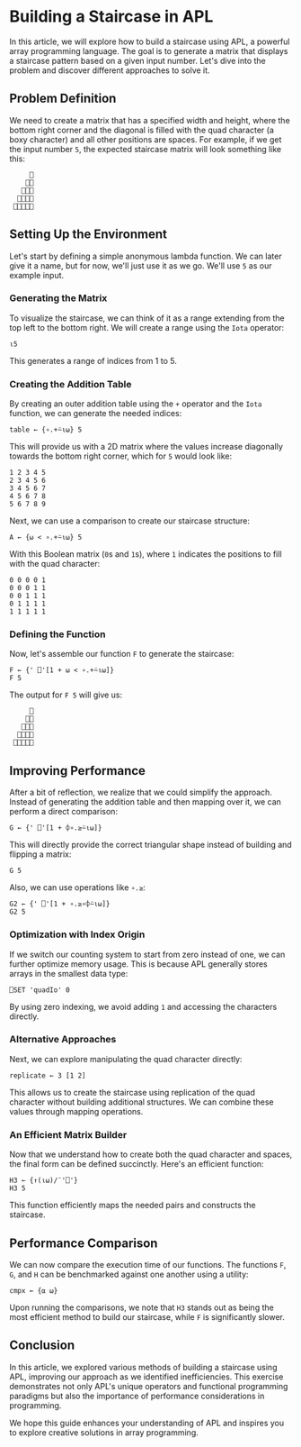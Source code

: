 
# Building a Staircase in APL

In this article, we will explore how to build a staircase using APL, a powerful array programming language. The goal is to generate a matrix that displays a staircase pattern based on a given input number. Let's dive into the problem and discover different approaches to solve it.

## Problem Definition

We need to create a matrix that has a specified width and height, where the bottom right corner and the diagonal is filled with the quad character (a boxy character) and all other positions are spaces. For example, if we get the input number `5`, the expected staircase matrix will look something like this:

```
     ⎕
    ⎕⎕
   ⎕⎕⎕
  ⎕⎕⎕⎕
 ⎕⎕⎕⎕⎕
```

## Setting Up the Environment

Let's start by defining a simple anonymous lambda function. We can later give it a name, but for now, we'll just use it as we go. We'll use `5` as our example input.

### Generating the Matrix

To visualize the staircase, we can think of it as a range extending from the top left to the bottom right. We will create a range using the `Iota` operator:

```apl
⍳5
```
This generates a range of indices from 1 to 5.

### Creating the Addition Table

By creating an outer addition table using the `+` operator and the `Iota` function, we can generate the needed indices:

```apl
table ← {∘.+⍨⍳⍵} 5
```

This will provide us with a 2D matrix where the values increase diagonally towards the bottom right corner, which for `5` would look like:

```
1 2 3 4 5
2 3 4 5 6
3 4 5 6 7
4 5 6 7 8
5 6 7 8 9
```

Next, we can use a comparison to create our staircase structure:

```apl
A ← {⍵ < ∘.+⍨⍳⍵} 5
```

With this Boolean matrix (`0`s and `1`s), where `1` indicates the positions to fill with the quad character:

```
0 0 0 0 1
0 0 0 1 1
0 0 1 1 1
0 1 1 1 1
1 1 1 1 1
```

### Defining the Function

Now, let's assemble our function `F` to generate the staircase:

```apl
F ← {' ⎕'[1 + ⍵ < ∘.+⍨⍳⍵]}
F 5
```

The output for `F 5` will give us:

```
     ⎕
    ⎕⎕
   ⎕⎕⎕
  ⎕⎕⎕⎕
 ⎕⎕⎕⎕⎕
```

## Improving Performance

After a bit of reflection, we realize that we could simplify the approach. Instead of generating the addition table and then mapping over it, we can perform a direct comparison:

```apl
G ← {' ⎕'[1 + ⌽∘.≥⍨⍳⍵]}
```

This will directly provide the correct triangular shape instead of building and flipping a matrix:

```apl
G 5
```

Also, we can use operations like `∘.≥`:

```apl
G2 ← {' ⎕'[1 + ∘.≥∘⌽⍨⍳⍵]}
G2 5
```

### Optimization with Index Origin

If we switch our counting system to start from zero instead of one, we can further optimize memory usage. This is because APL generally stores arrays in the smallest data type:

```apl
⎕SET 'quadIo' 0
```

By using zero indexing, we avoid adding `1` and accessing the characters directly.

### Alternative Approaches

Next, we can explore manipulating the quad character directly:

```apl
replicate ← 3 [1 2]
```

This allows us to create the staircase using replication of the quad character without building additional structures. We can combine these values through mapping operations.

### An Efficient Matrix Builder

Now that we understand how to create both the quad character and spaces, the final form can be defined succinctly. Here's an efficient function:

```apl
H3 ← {↑(⍳⍵)/¨'⎕'}
H3 5
```
This function efficiently maps the needed pairs and constructs the staircase.

## Performance Comparison

We can now compare the execution time of our functions. The functions `F`, `G`, and `H` can be benchmarked against one another using a utility:

```apl
cmpx ← {⍺ ⍵}
```

Upon running the comparisons, we note that `H3` stands out as being the most efficient method to build our staircase, while `F` is significantly slower.

## Conclusion

In this article, we explored various methods of building a staircase using APL, improving our approach as we identified inefficiencies. This exercise demonstrates not only APL's unique operators and functional programming paradigms but also the importance of performance considerations in programming.

We hope this guide enhances your understanding of APL and inspires you to explore creative solutions in array programming.
